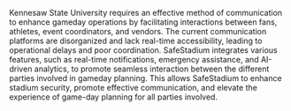 Kennesaw State University requires an effective method of communication to enhance gameday operations 
by facilitating interactions between fans, athletes, event coordinators, and vendors. The current communication 
platforms are disorganized and lack real-time accessibility, leading to operational delays and poor coordination. 
SafeStadium integrates various features, such as real-time notifications, emergency assistance, and AI-driven analytics, 
to promote seamless interaction between the different parties involved in gameday planning. This allows SafeStadium to 
enhance stadium security, promote effective communication, and elevate the experience of game-day planning for all parties involved. 
